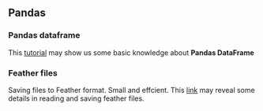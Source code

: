 ## Pandas 
### Pandas dataframe
This [tutorial](https://pandas.pydata.org/docs/user_guide/10min.html) may show us some basic knowledge about **Pandas DataFrame**

### Feather files
Saving files to Feather format. Small and effcient. This [link](https://arrow.apache.org/docs/python/api/formats.html) may reveal some details in reading and saving feather files.
